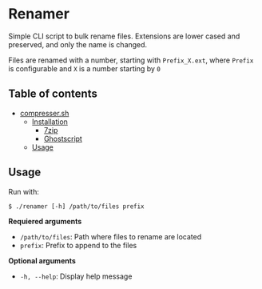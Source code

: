 # Renamer

Simple CLI script to bulk rename files. Extensions are lower cased and preserved, and only the name is changed.

Files are renamed with a number, starting with `Prefix_X.ext`, where `Prefix` is configurable and `X` is a number starting by `0`

## Table of contents

- [compresser.sh](#compressersh)
  - [Installation](#installation)
    - [7zip](#7zip)
    - [Ghostscript](#ghostscript)
  - [Usage](#usage)

## Usage

Run with:

```
$ ./renamer [-h] /path/to/files prefix
```

**Requiered arguments**

- `/path/to/files`: Path where files to rename are located
- `prefix`: Prefix to append to the files

**Optional arguments**

- `-h, --help`: Display help message
